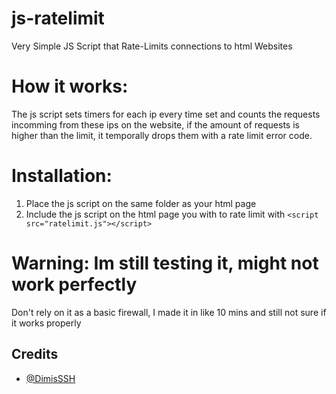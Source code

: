 # js-ratelimit
Very Simple JS Script that Rate-Limits connections to html Websites

# How it works:
The js script sets timers for each ip every time set and counts the requests incomming from these ips on the website, if the amount of requests is higher than the limit, it temporally drops them with a rate limit error code.

# Installation:
1. Place the js script on the same folder as your html page
2. Include the js script on the html page you with to rate limit with ```<script src="ratelimit.js"></script>```


# Warning: Im still testing it, might not work perfectly
Don't rely on it as a basic firewall, I made it in like 10 mins and still not sure if it works properly


## Credits
- [@DimisSSH](https://github.com/DimisSSH)
